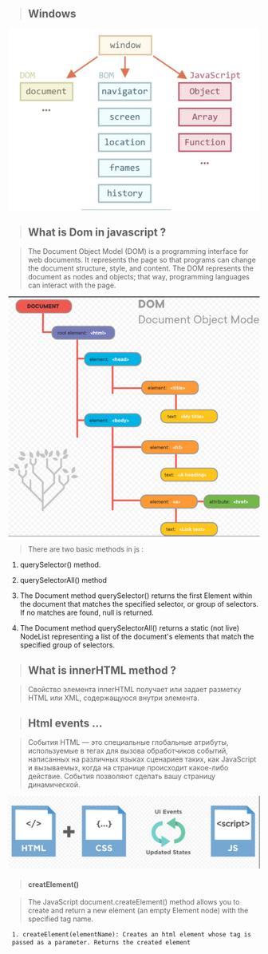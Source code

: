 > ## Windows

 ![](/images/Rectangle%208.png)

> ## What is Dom in javascript ?

 >The Document Object Model (DOM) is a programming interface for web documents. It represents the page so that programs can change the document structure, style, and content. The DOM represents the document as nodes and objects; that way, programming languages can interact with the page.

  ![](/images/Screenshot_6.png)

> There are two basic methods in js :

 1. querySelector() method.
 2. querySelectorAll() method 

1. The Document method querySelector() returns the first Element within the document that matches the specified selector, or group of selectors. If no matches are found, null is returned.

2. The Document method querySelectorAll() returns a static (not live) NodeList representing a list of the document's elements that match the specified group of selectors.

> ## What is innerHTML method ?

 > Свойство элемента innerHTML получает или задает разметку HTML или XML, содержащуюся внутри элемента.


>## Html events …

 >События HTML — это специальные глобальные атрибуты, используемые в тегах для вызова обработчиков событий, написанных на различных языках сценариев таких, как JavaScript и вызываемых, когда на странице происходит какое-либо действие. События позволяют сделать вашу страницу динамической.

 ![](/images/Screenshot_9.png)

 >#### creatElement() 

  >The JavaScript document.createElement() method allows you to create and return a 
    new element (an empty Element node) with the specified tag name.

     1. createElement(elementName): Creates an html element whose tag is
     passed as a parameter. Returns the created element